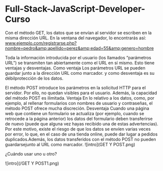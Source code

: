 ﻿# Full-Stack-JavaScript-Developer-Curso
Con el método GET, los datos que se envían al servidor se escriben en la misma dirección URL. En la ventana del navegador, lo encontrarás así:
www.ejemplo.com/registrarse.php?nombre=pedro&amp;apellido=perez&amp;edad=55&amp;genero=hombre

Toda la información introducida por el usuario (los llamados “parámetros URL”) se transmiten tan abiertamente como el URL en sí mismo. Esto tiene ventajas y desventajas.
Como ventaja Los parámetros URL se pueden guardar junto a la dirección URL como marcador. y como desventaja es su débilprotección de los datos. 

El método POST introduce los parámetros en la solicitud HTTP para el servidor. Por ello, no quedan visibles para el usuario. Además, la capacidad del método POST es ilimitada.
Ventaja
En lo relativo a los datos, como, por ejemplo, al rellenar formularios con nombres de usuario y contraseñas, el método POST ofrece mucha discreción.
Desventaja
Cuando una página web que contiene un formulario se actualiza (por ejemplo, cuando se retrocede a la página anterior) los datos del formulario deben transferirse de nuevo (puede que alguna vez hayas recibido una de estas advertencias). Por este motivo, existe el riesgo de que los datos se envíen varias veces por error, lo que, en el caso de una tienda online, puede dar lugar a pedidos duplicados.Además, los datos transferidos con el método POST no pueden guardarsejunto al URL como marcador.
![intro](GET Y POST.png)

¿Cuándo usar uno u otro?

![intro](/GET Y POST1.png)
